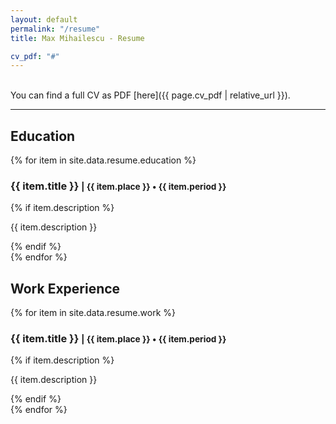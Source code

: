 ```yaml
---
layout: default
permalink: "/resume"
title: Max Mihailescu - Resume

cv_pdf: "#"
---
```


<br />
You can find a full CV as PDF [here]({{ page.cv_pdf | relative_url }}).

<hr />

<section id="sec-education">
<h2 class="cv-section-header">Education</h2>

{% for item in site.data.resume.education %}
<div class="cv-entry">
    <h3 class="cv-entry-title">{{ item.title }} <small> | {{ item.place }} &bull; {{ item.period }}</small></h3>
    {% if item.description %}<p class="cv-entry-description">{{ item.description }}</p>{% endif %}
</div>
{% endfor %}

<section id="sec-education">
<h2 class="cv-section-header">Work Experience</h2>

{% for item in site.data.resume.work %}
<div class="cv-entry">
    <h3 class="cv-entry-title">{{ item.title }} <small> | {{ item.place }} &bull; {{ item.period }}</small></h3>
    {% if item.description %}<p class="cv-entry-description">{{ item.description }}</p>{% endif %}
</div>
{% endfor %}
</section>
